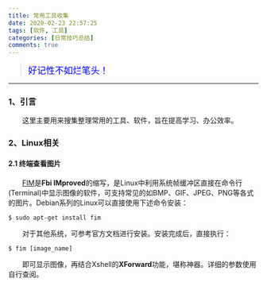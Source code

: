 ```yaml
---
title: 常用工具收集
date: 2020-02-23 22:57:25
tags: [软件, 工具]
categories: [日常技巧总结]
comments: true
---
```


><font color=#0000FF face="微软雅黑" size=4>好记性不如烂笔头！</font>

***

### 1、引言
&emsp;&emsp;这里主要用来搜集整理常用的工具、软件，旨在提高学习、办公效率。
<!-- more -->

### 2、Linux相关
#### 2.1 终端查看图片
&emsp;&emsp;[FIM](https://www.nongnu.org/fbi-improved/)是**Fbi IMproved**的缩写，是Linux中利用系统帧缓冲区直接在命令行(Terminal)中显示图像的软件，可支持常见的如BMP、GIF、JPEG、PNG等各式的图片。Debian系列的Linux可以直接使用下述命令安装：
```shell
$ sudo apt-get install fim
```

&emsp;&emsp;对于其他系统，可参考官方文档进行安装。安装完成后，直接执行：
```shell
$ fim [image_name]
```
&emsp;&emsp;即可显示图像，再结合Xshell的**XForward**功能，堪称神器。详细的参数使用自行查阅。